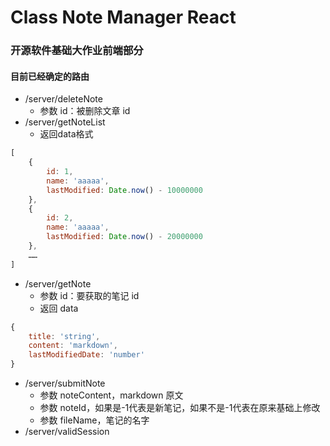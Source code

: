 # Class Note Manager React
### 开源软件基础大作业前端部分

#### 目前已经确定的路由
- /server/deleteNote
    - 参数 id：被删除文章 id 
- /server/getNoteList
    - 返回data格式
```js
[
    {
        id: 1,
        name: 'aaaaa',
        lastModified: Date.now() - 10000000
    },
    {
        id: 2,
        name: 'aaaaa',
        lastModified: Date.now() - 20000000
    },
    ……
]
```
- /server/getNote
    - 参数 id：要获取的笔记 id
    - 返回 data
```js
{
    title: 'string',
    content: 'markdown',
    lastModifiedDate: 'number'
}
```
- /server/submitNote
    - 参数 noteContent，markdown 原文
    - 参数 noteId，如果是-1代表是新笔记，如果不是-1代表在原来基础上修改
    - 参数 fileName，笔记的名字 
- /server/validSession
